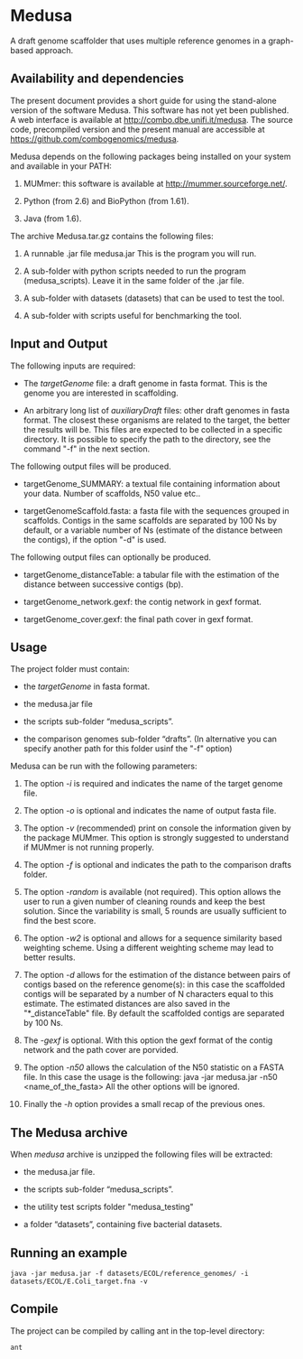 Medusa
======

A draft genome scaffolder that uses multiple reference genomes in a
graph-based approach.

Availability and dependencies
-----------------------------

The present document provides a short guide for using the stand-alone
version of the software Medusa. This software has not yet been published.
A web interface is available at <http://combo.dbe.unifi.it/medusa>.
The source code, precompiled version and the present manual are
accessible at <https://github.com/combogenomics/medusa>.

Medusa depends on the following packages being installed on your system
and available in your PATH:

1.  MUMmer: this software is available at
    <http://mummer.sourceforge.net/>.

2.  Python (from 2.6) and BioPython (from 1.61).

3.  Java (from 1.6).

The archive Medusa.tar.gz contains the following files:

1.  A runnable .jar file medusa.jar This is the program you will run.

2.  A sub-folder with python scripts needed to run the program (medusa_scripts). Leave it in the same folder of
    the .jar file.

3.  A sub-folder with datasets (datasets) that can be used to test the tool.

4.  A sub-folder with scripts useful for benchmarking the tool.

Input and Output
----------------

The following inputs are required:

-   The *targetGenome* file: a draft genome in fasta format. This is the
    genome you are interested in scaffolding.

-   An arbitrary long list of *auxiliaryDraft* files: other draft
    genomes in fasta format. The closest these organisms are related to
    the target, the better the results will be. This files are expected
    to be collected in a specific directory. It is possible to specify
    the path to the directory, see the command "-f" in the next section.

The following output files will be produced.

-   targetGenome_SUMMARY: a textual file containing information about
    your data. Number of scaffolds, N50 value etc..

-   targetGenomeScaffold.fasta: a fasta file with the sequences grouped
    in scaffolds. Contigs in the same scaffolds are separated by 100 Ns
    by default, or a variable number of Ns (estimate of the distance between
    the contigs), if the option "-d" is used. 
    
The following output files can optionally be produced.

-   targetGenome_distanceTable: a tabular file with the estimation of the
	distance between successive contigs (bp).
	
-   targetGenome_network.gexf: the contig network in gexf format.

-   targetGenome_cover.gexf: the final path cover in gexf format.


Usage
-----

The project folder must contain:

-   the *targetGenome* in fasta format.

-   the medusa.jar file

-   the scripts sub-folder “medusa_scripts”.

-   the comparison genomes sub-folder “drafts”. (In alternative you can
    specify another path for this folder usinf the "-f" option)

Medusa can be run with the following parameters:

1.  The option *-i* is required and indicates the name of the target
    genome file.

2.  The option *-o* is optional and indicates the name of output fasta
    file.

3.  The option *-v* (recommended) print on console the information given
    by the package MUMmer. This option is strongly suggested to
    understand if MUMmer is not running properly.

4.  The option *-f* is optional and indicates the path to the comparison
    drafts folder.

5.  The option *-random* is available (not required). This option allows
    the user to run a given number of cleaning rounds and keep the best
    solution. Since the variability is small, 5 rounds are
    usually sufficient to find the best score.

6.  The option *-w2* is optional and allows for a sequence similarity
    based weighting scheme. Using a different weighting scheme may lead
    to better results.

7. The option *-d* allows for the estimation of the distance between pairs of contigs based on the reference genome(s):
	in this case the scaffolded contigs will be separated by a number of N characters equal to this estimate.
	The estimated distances are also saved in the "*_distanceTable" file.
	By default the scaffolded contigs are separated by 100 Ns.
	
8. The *-gexf* is optional. With this option the gexf format of the contig network and
	the path cover are porvided.

9.  The option *-n50* allows the calculation of the N50 statistic on a FASTA file. 
	In this case the usage is the following: java -jar medusa.jar -n50 <name_of_the_fasta>
	All the other options will be ignored.

10. Finally the *-h* option provides a small recap of the previous ones.

The Medusa archive
------------------

When *medusa* archive is unzipped the following files will be extracted:

-   the medusa.jar file.

-   the scripts sub-folder “medusa_scripts”.

-   the utility test scripts folder "medusa_testing"

-   a folder “datasets”, containing five bacterial datasets.

Running an example
-------------------

    java -jar medusa.jar -f datasets/ECOL/reference_genomes/ -i datasets/ECOL/E.Coli_target.fna -v

Compile
-------

The project can be compiled by calling ant in the top-level directory:

    ant
